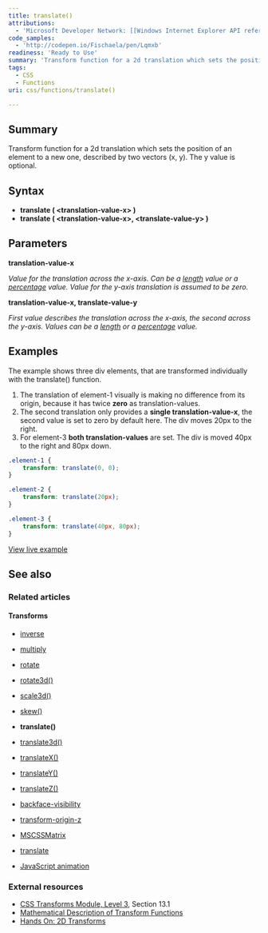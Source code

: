 ```yaml
---
title: translate()
attributions:
  - 'Microsoft Developer Network: [[Windows Internet Explorer API reference](http://msdn.microsoft.com/en-us/library/ie/hh828809%28v=vs.85%29.aspx) Article]'
code_samples:
  - 'http://codepen.io/Fischaela/pen/Lqmxb'
readiness: 'Ready to Use'
summary: 'Transform function for a 2d translation which sets the position of an element to a new one, described by two vectors (x, y). The y value is optional.'
tags:
  - CSS
  - Functions
uri: css/functions/translate()

---
```

## Summary

Transform function for a 2d translation which sets the position of an element to a new one, described by two vectors (x, y). The y value is optional.

## Syntax

-   **translate ( \<translation-value-x\> )**
-   **translate ( \<translation-value-x\>, \<translate-value-y\> )**

## Parameters

**translation-value-x**

*Value for the translation across the x-axis. Can be a [length](/css/data_types/length) value or a [percentage](/css/data_types/percentage) value. Value for the y-axis translation is assumed to be zero.*

**translation-value-x, translate-value-y**

*First value describes the translation across the x-axis, the second across the y-axis. Values can be a [length](/css/data_types/length) or a [percentage](/css/data_types/percentage) value.*

## Examples

The example shows three div elements, that are transformed individually with the translate() function.

1.  The translation of element-1 visually is making no difference from its origin, because it has twice **zero** as translation-values.
2.  The second translation only provides a **single translation-value-x**, the second value is set to zero by default here. The div moves 20px to the right.
3.  For element-3 **both translation-values** are set. The div is moved 40px to the right and 80px down.

``` css
.element-1 {
    transform: translate(0, 0);
}

.element-2 {
    transform: translate(20px);
}

.element-3 {
    transform: translate(40px, 80px);
}
```

[View live example](http://codepen.io/Fischaela/pen/Lqmxb)

## See also

### Related articles

#### Transforms

-   [inverse](/css/cssom/MSCSSMatrix/methods/inverse)

-   [multiply](/css/cssom/MSCSSMatrix/methods/multiply)

-   [rotate](/css/cssom/MSCSSMatrix/methods/rotate)

-   [rotate3d()](/css/functions/rotate3d())

-   [scale3d()](/css/functions/scale3d())

-   [skew()](/css/functions/skew())

-   **translate()**

-   [translate3d()](/css/functions/translate3d())

-   [translateX()](/css/functions/translateX())

-   [translateY()](/css/functions/translateY())

-   [translateZ()](/css/functions/translateZ())

-   [backface-visibility](/css/properties/backface-visibility)

-   [transform-origin-z](/css/properties/transform-origin-z)

-   [MSCSSMatrix](/css/transforms/MSCSSMatrix)

-   [translate](/css/transforms/MSCSSMatrix/translate)

-   [JavaScript animation](/tutorials/animation_in_javascript_2)

### External resources

-   [CSS Transforms Module, Level 3](http://go.microsoft.com/fwlink/p/?LinkID=223145), Section 13.1
-   [Mathematical Description of Transform Functions](http://go.microsoft.com/fwlink/p/?LinkId=256246)
-   [Hands On: 2D Transforms](http://go.microsoft.com/fwlink/?LinkID=240163)

